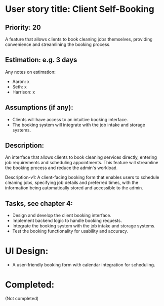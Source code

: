 # User story title: Client Self-Booking

## Priority: 20
A feature that allows clients to book cleaning jobs themselves, providing convenience and streamlining the booking process.

## Estimation: e.g. 3 days
Any notes on estimation:
* Aaron: x
* Seth: x
* Harrison: x

## Assumptions (if any):
- Clients will have access to an intuitive booking interface.
- The booking system will integrate with the job intake and storage systems.

## Description:
An interface that allows clients to book cleaning services directly, entering job requirements and scheduling appointments. This feature will streamline the booking process and reduce the admin's workload.

Description-v1:
A client-facing booking form that enables users to schedule cleaning jobs, specifying job details and preferred times, with the information being automatically stored and accessible to the admin.

## Tasks, see chapter 4:
- Design and develop the client booking interface.
- Implement backend logic to handle booking requests.
- Integrate the booking system with the job intake and storage systems.
- Test the booking functionality for usability and accuracy.

# UI Design:
- A user-friendly booking form with calendar integration for scheduling.

# Completed:
(Not completed)
